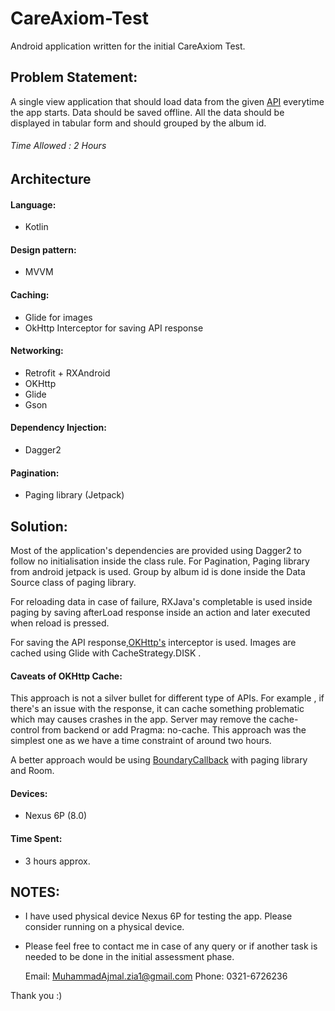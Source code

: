 # CareAxiom-Test

Android application written for the initial CareAxiom Test. 

## Problem Statement: 

A single view application that should load data from the given [API](https://jsonplaceholder.typicode.com/photos) everytime the app starts. Data should be saved offline. All the data should be displayed in tabular form and should grouped by the album id.  
###### Time Allowed : 2 Hours  



## Architecture
 
#### Language: 
- Kotlin

#### Design pattern:
- MVVM

#### Caching: 
- Glide for images 
- OkHttp Interceptor for saving API response

#### Networking:

- Retrofit + RXAndroid
- OKHttp
- Glide
- Gson

#### Dependency Injection:
- Dagger2

#### Pagination:
- Paging library (Jetpack) 

 
     
## Solution: 

Most of the application's dependencies are provided using Dagger2 to follow no initialisation inside the class rule. 
For Pagination, Paging library from android jetpack is used. Group by album id is done inside the Data Source class of paging library. 

For reloading data in case of failure, RXJava's completable is used inside paging by saving afterLoad response inside an action and later executed when reload is pressed. 


For saving the API response,[OKHttp's](https://github.com/square/okhttp) interceptor is used. Images are cached using Glide with CacheStrategy.DISK .

#### Caveats of OKHttp Cache: 
This approach is not a silver bullet for different type of APIs. For example , if there's an issue with the response, it can cache something problematic  which may causes crashes in the app.
Server may remove the cache-control from backend or add Pragma: no-cache. 
This approach was the simplest one as we have a time constraint of around two hours. 

A better approach would be using [BoundaryCallback](https://developer.android.com/reference/android/arch/paging/PagedList.BoundaryCallback) with paging library and Room. 



#### Devices: 
- Nexus 6P (8.0) 


#### Time Spent:  
- 3 hours approx.




## NOTES: 

- I have used physical device Nexus 6P for testing the app. Please consider running on a physical device.  


- Please feel free to contact me in case of any query or if another task is needed to be done in the initial assessment phase. 


    Email: MuhammadAjmal.zia1@gmail.com 
    Phone: 0321-6726236
 
Thank you :) 
